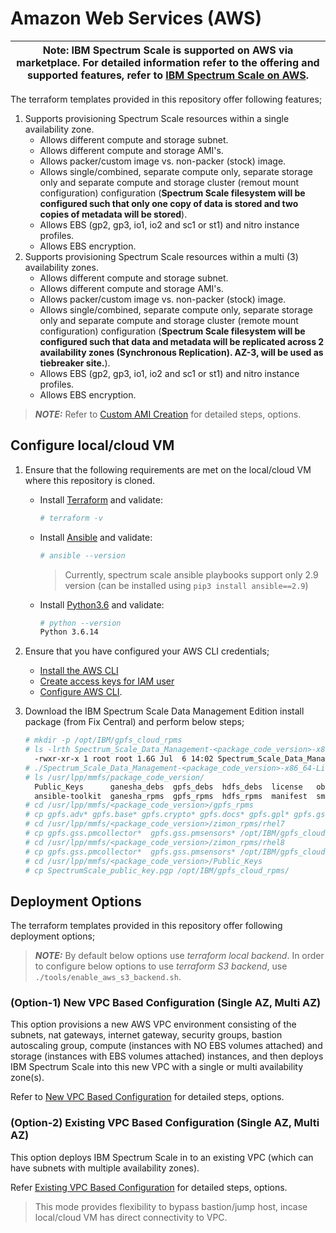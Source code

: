 # Amazon Web Services (AWS)

| Note: IBM Spectrum Scale is supported on AWS via marketplace. For detailed information refer to the offering and supported features, refer to [IBM Spectrum Scale on AWS](https://www.ibm.com/docs/en/spectrum-scale-aws).|
| --- |

The terraform templates provided in this repository offer following features;

  1. Supports provisioning Spectrum Scale resources within a single availability zone.
        - Allows different compute and storage subnet.
        - Allows different compute and storage AMI's.
        - Allows packer/custom image vs. non-packer (stock) image.
        - Allows single/combined, separate compute only, separate storage only and separate compute and storage cluster (remout mount configuration) configuration (**Spectrum Scale filesystem will be configured such that only one copy of data is stored and two copies of metadata will be stored**).
        - Allows EBS (gp2, gp3, io1, io2 and sc1 or st1) and nitro instance profiles.
        - Allows EBS encryption.
  2. Supports provisioning Spectrum Scale resources within a multi (3) availability zones.
        - Allows different compute and storage subnet.
        - Allows different compute and storage AMI's.
        - Allows packer/custom image vs. non-packer (stock) image.
        - Allows single/combined, separate compute only, separate storage only and separate compute and storage cluster (remote mount configuration) configuration (**Spectrum Scale filesystem will be configured such that data and metadata will be replicated across 2 availability zones (Synchronous Replication). AZ-3, will be used as tiebreaker site.**).
        - Allows EBS (gp2, gp3, io1, io2 and sc1 or st1) and nitro instance profiles.
        - Allows EBS encryption.

  > **_NOTE:_** Refer to [Custom AMI Creation](../packer_templates/aws/README.md) for detailed steps, options.

## Configure local/cloud VM

1. Ensure that the following requirements are met on the local/cloud VM where this repository is cloned.

    - Install [Terraform](https://www.terraform.io/downloads.html) and validate:

        ```bash
        # terraform -v
        ```

    - Install [Ansible](https://docs.ansible.com/ansible/latest/installation_guide/intro_installation.html) and validate:

        ```bash
        # ansible --version
        ```

        > Currently, spectrum scale ansible playbooks support only 2.9 version (can be installed using `pip3 install ansible==2.9`)

    - Install [Python3.6](https://www.python.org/downloads/) and validate:

        ```bash
        # python --version
        Python 3.6.14
        ```

2. Ensure that you have configured your AWS CLI credentials;
    - [Install the AWS CLI](https://docs.aws.amazon.com/cli/latest/userguide/install-cliv2.html)
    - [Create access keys for IAM user](https://docs.aws.amazon.com/IAM/latest/UserGuide/id_credentials_access-keys.html#Using_CreateAccessKey)
    - [Configure AWS CLI](https://docs.aws.amazon.com/cli/latest/userguide/cli-configure-files.html).

3. Download the IBM Spectrum Scale Data Management Edition install package (from Fix Central) and perform below steps;

    ```bash
    # mkdir -p /opt/IBM/gpfs_cloud_rpms
    # ls -lrth Spectrum_Scale_Data_Management-<package_code_version>-x86_64-Linux-install
      -rwxr-xr-x 1 root root 1.6G Jul  6 14:02 Spectrum_Scale_Data_Management-<package_code_version>-x86_64-Linux-install
    # ./Spectrum_Scale_Data_Management-<package_code_version>-x86_64-Linux-install --silent
    # ls /usr/lpp/mmfs/package_code_version/
      Public_Keys      ganesha_debs  gpfs_debs  hdfs_debs  license   object_rpms  smb_rpms  zimon_debs
      ansible-toolkit  ganesha_rpms  gpfs_rpms  hdfs_rpms  manifest  smb_debs     tools     zimon_rpms
    # cd /usr/lpp/mmfs/<package_code_version>/gpfs_rpms
    # cp gpfs.adv* gpfs.base* gpfs.crypto* gpfs.docs* gpfs.gpl* gpfs.gskit* gpfs.gui* gpfs.java* gpfs.license.dm* gpfs.msg.en_US* /opt/IBM/gpfs_cloud_rpms/
    # cd /usr/lpp/mmfs/<package_code_version>/zimon_rpms/rhel7
    # cp gpfs.gss.pmcollector*  gpfs.gss.pmsensors* /opt/IBM/gpfs_cloud_rpms
    # cd /usr/lpp/mmfs/<package_code_version>/zimon_rpms/rhel8
    # cp gpfs.gss.pmcollector*  gpfs.gss.pmsensors* /opt/IBM/gpfs_cloud_rpms
    # cd /usr/lpp/mmfs/<package_code_version>/Public_Keys
    # cp SpectrumScale_public_key.pgp /opt/IBM/gpfs_cloud_rpms/
    ```

## Deployment Options

The terraform templates provided in this repository offer following deployment options;

> **_NOTE:_** By default below options use *terraform local backend*.
In order to configure below options to use *terraform S3 backend*, use `./tools/enable_aws_s3_backend.sh`.

### (Option-1) New VPC Based Configuration (Single AZ, Multi AZ)

This option provisions a new AWS VPC environment consisting of the subnets, nat gateways, internet gateway, security groups, bastion autoscaling group, compute (instances with NO EBS volumes attached) and storage (instances with EBS volumes attached) instances, and then deploys IBM Spectrum Scale into this new VPC with a single or multi availability zone(s).

Refer to [New VPC Based Configuration](../aws_scale_templates/aws_new_vpc_scale/README.md) for detailed steps, options.

### (Option-2) Existing VPC Based Configuration (Single AZ, Multi AZ)

This option deploys IBM Spectrum Scale in to an existing VPC (which can have subnets with multiple availability zones).

Refer [Existing VPC Based Configuration](../aws_scale_templates/sub_modules/instance_template/README.md) for detailed steps, options.

> This mode provides flexibility to bypass bastion/jump host, incase local/cloud VM has direct connectivity to VPC.
